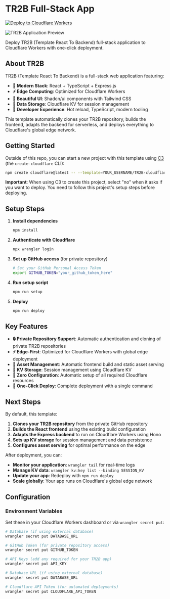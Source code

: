 # TR2B Full-Stack App

[![Deploy to Cloudflare Workers](https://deploy.workers.cloudflare.com/button)](https://deploy.workers.cloudflare.com/?url=https://github.com/YOUR_USERNAME/TR2B-cloudflare-template)

![TR2B Application Preview](https://via.placeholder.com/600x400/3498db/ffffff?text=TR2B+Application)

Deploy TR2B (Template React To Backend) full-stack application to Cloudflare Workers with one-click deployment.

## About TR2B

TR2B (Template React To Backend) is a full-stack web application featuring:

- **🚀 Modern Stack**: React + TypeScript + Express.js
- **⚡ Edge Computing**: Optimized for Cloudflare Workers
- **🎨 Beautiful UI**: Shadcn/ui components with Tailwind CSS
- **💾 Data Storage**: Cloudflare KV for session management
- **🔧 Developer Experience**: Hot reload, TypeScript, modern tooling

This template automatically clones your TR2B repository, builds the frontend, adapts the backend for serverless, and deploys everything to Cloudflare's global edge network.

## Getting Started

Outside of this repo, you can start a new project with this template using [C3](https://developers.cloudflare.com/pages/get-started/c3/) (the `create-cloudflare` CLI):

```bash
npm create cloudflare@latest -- --template=YOUR_USERNAME/TR2B-cloudflare-template
```

**Important**: When using C3 to create this project, select "no" when it asks if you want to deploy. You need to follow this project's setup steps before deploying.

## Setup Steps

1. **Install dependencies**
   ```bash
   npm install
   ```

2. **Authenticate with Cloudflare**
   ```bash
   npx wrangler login
   ```

3. **Set up GitHub access** (for private repository)
   ```bash
   # Set your GitHub Personal Access Token
   export GITHUB_TOKEN="your_github_token_here"
   ```

4. **Run setup script**
   ```bash
   npm run setup
   ```

5. **Deploy**
   ```bash
   npm run deploy
   ```

## Key Features

- **🔒 Private Repository Support**: Automatic authentication and cloning of private TR2B repositories
- **⚡ Edge-First**: Optimized for Cloudflare Workers with global edge deployment
- **📁 Asset Management**: Automatic frontend build and static asset serving
- **💾 KV Storage**: Session management using Cloudflare KV
- **🔧 Zero Configuration**: Automatic setup of all required Cloudflare resources
- **🚀 One-Click Deploy**: Complete deployment with a single command

## Next Steps

By default, this template:

1. **Clones your TR2B repository** from the private GitHub repository
2. **Builds the React frontend** using the existing build configuration
3. **Adapts the Express backend** to run on Cloudflare Workers using Hono
4. **Sets up KV storage** for session management and data persistence
5. **Configures asset serving** for optimal performance on the edge

After deployment, you can:

- **Monitor your application**: `wrangler tail` for real-time logs
- **Manage KV data**: `wrangler kv:key list --binding SESSION_KV`
- **Update your app**: Redeploy with `npm run deploy`
- **Scale globally**: Your app runs on Cloudflare's global edge network

## Configuration

### Environment Variables

Set these in your Cloudflare Workers dashboard or via `wrangler secret put`:

```bash
# Database (if using external database)
wrangler secret put DATABASE_URL

# GitHub Token (for private repository access)
wrangler secret put GITHUB_TOKEN

# API Keys (add any required for your TR2B app)
wrangler secret put API_KEY

# Database URL (if using external database) 
wrangler secret put DATABASE_URL

# Cloudflare API Token (for automated deployments)
wrangler secret put CLOUDFLARE_API_TOKEN
